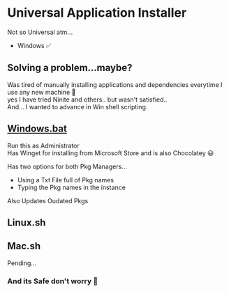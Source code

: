 # Universal Application Installer
Not so Universal atm...
 - Windows ✅

## Solving a problem...maybe?
Was tired of manually installing applications and dependencies everytime I use any new machine 🥲 <br>
yes I have tried Ninite and others.. but wasn't satisfied.. <br>
And... I wanted to advance in Win shell scripting. <br>

## [Windows.bat](https://github.com/5h1Vm/cli-app-installer/blob/main/Windows.bat)

Run this as Administrator <br>
Has Winget for installing from Microsoft Store and is also Chocolatey 😃 <br>

Has two options for both Pkg Managers...<br>
  - Using a Txt File full of Pkg names <br>
  - Typing the Pkg names in the instance <br>

Also Updates Oudated Pkgs <br>

## Linux.sh
## Mac.sh
Pending...
### And its Safe don't worry 👀
